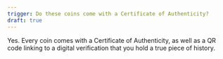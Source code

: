 ```yaml
---
trigger: Do these coins come with a Certificate of Authenticity?
draft: true
---
```


Yes. Every coin comes with a Certificate of Authenticity, as well as a QR code linking to a digital verification that you hold a true piece of history.